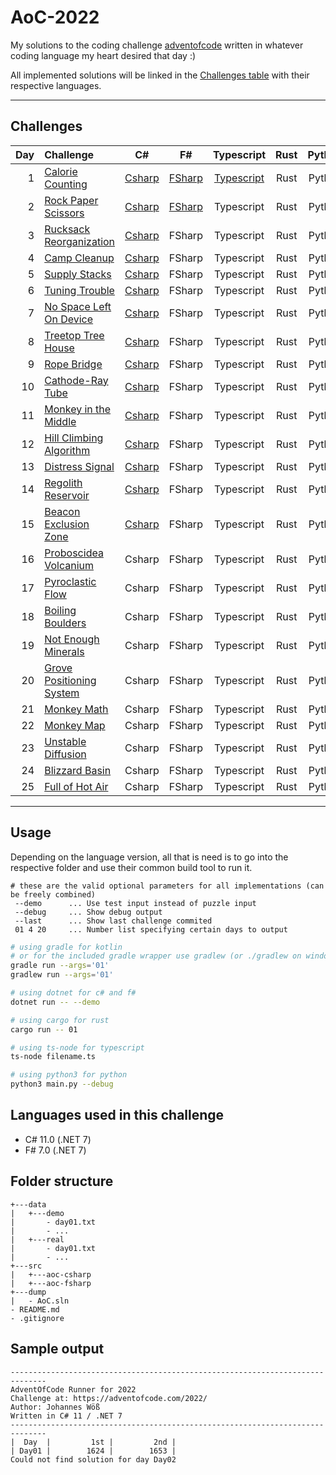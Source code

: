# AoC-2022

My solutions to the coding challenge [adventofcode](https://adventofcode.com/2022) written in whatever coding language my heart desired that day :)

All implemented solutions will be linked in the [Challenges table](##Challenges)  with their respective languages.

---

## Challenges

| Day | Challenge | C# | F# | Typescript | Rust | Python |
| ---: |:---------| :-------:| :-------:| :-------:| :-------:| :-------:|
|  1  | [Calorie Counting](https://adventofcode.com/2022/day/1) | [Csharp](src/aoc-csharp/puzzles/Day01.cs) | [FSharp](src/aoc-fsharp/puzzles/Day01.fs) | [Typescript](src/aoc-typescript/day01.ts) | Rust | Python
|  2  | [Rock Paper Scissors](https://adventofcode.com/2022/day/2)  | [Csharp](src/aoc-csharp/puzzles/Day02.cs) | [FSharp](src/aoc-fsharp/puzzles/Day02.fs) | Typescript | Rust | Python
|  3  | [Rucksack Reorganization](https://adventofcode.com/2022/day/3)  | [Csharp](src/aoc-csharp/puzzles/Day03.cs) | FSharp | Typescript | Rust | Python
|  4  | [Camp Cleanup](https://adventofcode.com/2022/day/4)  | [Csharp](src/aoc-csharp/puzzles/Day04.cs) | FSharp | Typescript | Rust | Python
|  5  | [Supply Stacks](https://adventofcode.com/2022/day/5)  | [Csharp](src/aoc-csharp/puzzles/Day05.cs) | FSharp | Typescript | Rust | Python
|  6  | [Tuning Trouble](https://adventofcode.com/2022/day/6)  | [Csharp](src/aoc-csharp/puzzles/Day06.cs) | FSharp | Typescript | Rust | Python
|  7  | [No Space Left On Device](https://adventofcode.com/2022/day/7)  | [Csharp](src/aoc-csharp/puzzles/Day07.cs) | FSharp | Typescript | Rust | Python
|  8  | [Treetop Tree House](https://adventofcode.com/2022/day/8)  | [Csharp](src/aoc-csharp/puzzles/Day08.cs) | FSharp | Typescript | Rust | Python
|  9  | [Rope Bridge](https://adventofcode.com/2022/day/9)  | [Csharp](src/aoc-csharp/puzzles/Day09.cs) | FSharp | Typescript | Rust | Python
| 10  | [Cathode-Ray Tube](https://adventofcode.com/2022/day/10) | [Csharp](src/aoc-csharp/puzzles/Day10.cs) | FSharp | Typescript | Rust | Python
| 11  | [Monkey in the Middle](https://adventofcode.com/2022/day/11) | [Csharp](src/aoc-csharp/puzzles/Day11.cs) | FSharp | Typescript | Rust | Python
| 12  | [Hill Climbing Algorithm](https://adventofcode.com/2022/day/12) | [Csharp](src/aoc-csharp/puzzles/Day12.cs) | FSharp | Typescript | Rust | Python
| 13  | [Distress Signal](https://adventofcode.com/2022/day/13) | [Csharp](src/aoc-csharp/puzzles/Day13.cs) | FSharp | Typescript | Rust | Python
| 14  | [Regolith Reservoir](https://adventofcode.com/2022/day/14) | [Csharp](src/aoc-csharp/puzzles/Day14.cs) | FSharp | Typescript | Rust | Python
| 15  | [Beacon Exclusion Zone](https://adventofcode.com/2022/day/15) | [Csharp](src/aoc-csharp/puzzles/Day15.cs) | FSharp | Typescript | Rust | Python
| 16  | [Proboscidea Volcanium](https://adventofcode.com/2022/day/16) | Csharp | FSharp | Typescript | Rust | Python
| 17  | [Pyroclastic Flow](https://adventofcode.com/2022/day/17) | Csharp | FSharp | Typescript | Rust | Python
| 18  | [Boiling Boulders](https://adventofcode.com/2022/day/18) | Csharp | FSharp | Typescript | Rust | Python
| 19  | [Not Enough Minerals](https://adventofcode.com/2022/day/19) | Csharp | FSharp | Typescript | Rust | Python
| 20  | [Grove Positioning System](https://adventofcode.com/2022/day/20) | Csharp | FSharp | Typescript | Rust | Python
| 21  | [Monkey Math](https://adventofcode.com/2022/day/21) | Csharp | FSharp | Typescript | Rust | Python
| 22  | [Monkey Map](https://adventofcode.com/2022/day/22) | Csharp | FSharp | Typescript | Rust | Python
| 23  | [Unstable Diffusion](https://adventofcode.com/2022/day/23) | Csharp | FSharp | Typescript | Rust | Python
| 24  | [Blizzard Basin](https://adventofcode.com/2022/day/24) | Csharp | FSharp | Typescript | Rust | Python
| 25  | [Full of Hot Air](https://adventofcode.com/2022/day/25) | Csharp | FSharp | Typescript | Rust | Python

---

## Usage

Depending on the language version, all that is need is to go into the respective folder and
use their common build tool to run it.

```
# these are the valid optional parameters for all implementations (can be freely combined)
 --demo      ... Use test input instead of puzzle input
 --debug     ... Show debug output
 --last      ... Show last challenge commited
 01 4 20     ... Number list specifying certain days to output 
```
```zsh
# using gradle for kotlin
# or for the included gradle wrapper use gradlew (or ./gradlew on windows)
gradle run --args='01'
gradlew run --args='01'

# using dotnet for c# and f#
dotnet run -- --demo

# using cargo for rust
cargo run -- 01

# using ts-node for typescript
ts-node filename.ts

# using python3 for python
python3 main.py --debug
```

## Languages used in this challenge

* C# 11.0 (.NET 7)
* F# 7.0 (.NET 7)

## Folder structure 

```
+---data
|   +---demo
|       - day01.txt
|       - ...
|   +---real
|       - day01.txt
|       - ...
+---src
|   +---aoc-csharp
|   +---aoc-fsharp
+---dump
|   - AoC.sln
- README.md
- .gitignore
```


## Sample output

```log
------------------------------------------------------------------------------
AdventOfCode Runner for 2022
Challenge at: https://adventofcode.com/2022/
Author: Johannes Wöß
Written in C# 11 / .NET 7
------------------------------------------------------------------------------
|  Day  |         1st |         2nd |
| Day01 |        1624 |        1653 |
Could not find solution for day Day02
```
